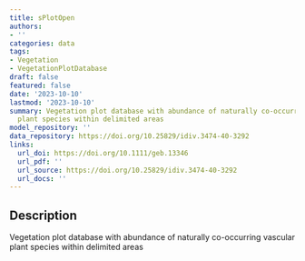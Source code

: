 ```yaml
---
title: sPlotOpen
authors:
- ''
categories: data
tags:
- Vegetation
- VegetationPlotDatabase
draft: false
featured: false
date: '2023-10-10'
lastmod: '2023-10-10'
summary: Vegetation plot database with abundance of naturally co-occurring vascular
  plant species within delimited areas
model_repository: ''
data_repository: https://doi.org/10.25829/idiv.3474-40-3292
links:
  url_doi: https://doi.org/10.1111/geb.13346
  url_pdf: ''
  url_source: https://doi.org/10.25829/idiv.3474-40-3292
  url_docs: ''
---
```


## Description

Vegetation plot database with abundance of naturally co-occurring vascular plant species within delimited areas

